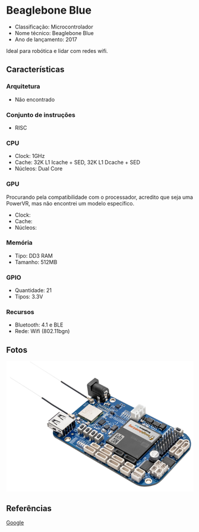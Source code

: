 # Beaglebone Blue

- Classificação: Microcontrolador
- Nome técnico: Beaglebone Blue
- Ano de lançamento: 2017

Ideal para robótica e lidar com redes wifi.

## Características

### Arquitetura

- Não encontrado

### Conjunto de instruções

- RISC

### CPU

- Clock: 1GHz
- Cache: 32K L1 Icache + SED, 32K L1 Dcache + SED
- Núcleos: Dual Core

### GPU

Procurando pela compatibilidade com o processador, acredito que seja uma PowerVR, mas não encontrei um modelo específico.

- Clock:
- Cache:
- Núcleos:

### Memória

- Tipo: DD3 RAM
- Tamanho: 512MB

### GPIO

- Quantidade: 21
- Tipos: 3.3V

### Recursos

- Bluetooth: 4.1 e BLE
- Rede: Wifi (802.11bgn)

## Fotos

![Beagleboard blue](imgs/bbb.png)

## Referências

[Google](http://google.com/)
